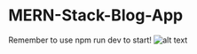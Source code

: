 # MERN-Stack-Blog-App

Remember to use npm run dev to start!
![alt text](https://i.ibb.co/nmfbNmf/Screenshot-131.png)
